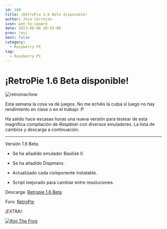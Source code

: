 ```yaml
---
id: 180
title: ¡RetroPie 1.6 Beta disponible!
author: Jose Cerrejon
icon: pen-to-square
date: 2013-06-06 10:43:00
prev: /es/
next: false
category:
  - Raspberry PI
tag:
  - Raspberry PI
---
```


# ¡RetroPie 1.6 Beta disponible!

![retromachine](/images/retromachine.jpg)

Esta semana la cosa va de juegos. No me echéis la culpa si luego no hay rendimiento en clase o en el trabajo :P

Ha salido hace escasas horas una nueva versión para testear de esta magnífica compilación de *Raspbian* con diversos emuladores. La lista de cambios y descarga a continuación.

- - -
Versión 1.6 Beta.

* Se ha añadido emulador Basilisk II.

* Se ha añadido Dispmanx.

* Actualizado cada componente instalable.

* Script mejorado para cambiar entre resoluciones.


Descarga: [Retropie 1.6 Beta](http://blog.petrockblock.com/download/retropie-project-sd-card-image-v1-6-beta/)

Foro: [RetroPie](http://blog.petrockblock.com/forums/forum/retropie-project-forum/emulators/)

¡EXTRA!:

<a href="/res/Koji_the_Frog.SIT">![Koji The Frog](/images/koji.jpg "¡Descarga y juega Koji The Frog!")</a>